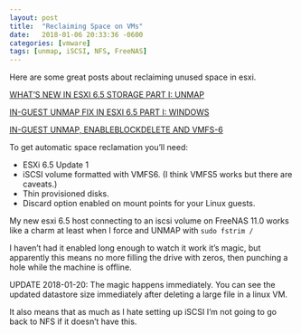 ```yaml
---
layout: post
title:  "Reclaiming Space on VMs"
date:   2018-01-06 20:33:36 -0600
categories: [vmware]
tags: [unmap, iSCSI, NFS, FreeNAS]
---
```


Here are some great posts about reclaiming unused space in esxi.

[WHAT’S NEW IN ESXI 6.5 STORAGE PART I: UNMAP](https://www.codyhosterman.com/2016/11/whats-new-in-esxi-6-5-storage-part-i-unmap/)

[IN-GUEST UNMAP FIX IN ESXI 6.5 PART I: WINDOWS](https://www.codyhosterman.com/2017/03/in-guest-unmap-fix-in-esxi-6-5-patch-1/)

[IN-GUEST UNMAP, ENABLEBLOCKDELETE AND VMFS-6](https://www.codyhosterman.com/2017/08/in-guest-unmap-enableblockdelete-and-vmfs-6/)

To get automatic space reclamation you’ll need:

* ESXi 6.5 Update 1
* iSCSI volume formatted with VMFS6. (I think VMFS5 works but there are caveats.)
* Thin provisioned disks.
* Discard option enabled on mount points for your Linux guests.

My new esxi 6.5 host connecting to an iscsi volume on FreeNAS 11.0 works like a charm at least when I force and UNMAP with `sudo fstrim /`

I haven’t had it enabled long enough to watch it work it’s magic, but apparently this means no more filling the drive with zeros, then punching a hole while the machine is offline.

UPDATE 2018-01-20: The magic happens immediately. You can see the updated datastore size immediately after deleting a large file in a linux VM.

It also means that as much as I hate setting up iSCSI I’m not going to go back to NFS if it doesn’t have this.